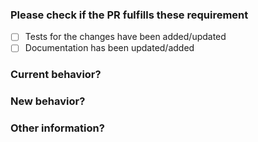 ### Please check if the PR fulfills these requirement

<!-- Make sure to review each item in the checklist and check it off once you have completed it, if applicable. -->

* [ ] Tests for the changes have been added/updated
* [ ] Documentation has been updated/added

### Current behavior?

<!-- Describe the current behavior of the code before your changes. Provide context and details that explain the existing functionality or issues. -->

### New behavior?

<!-- Describe the new behavior or changes introduced by this PR. Explain how your changes improve or modify the existing functionality. -->


### Other information?

<!-- Add any additional information that reviewers might need to understand your changes. This could include relevant issues, links to related PRs, or any other context. -->
